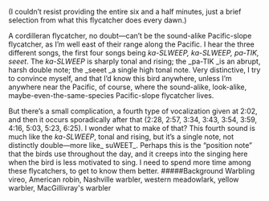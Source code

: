  (I couldn’t resist providing the entire six and a half minutes, just a brief selection from what this flycatcher does every dawn.)

A cordilleran flycatcher, no doubt—can’t be the sound-alike Pacific-slope flycatcher, as I’m well east of their range along the Pacific. I hear the three different songs, the first four songs being _ka-SLWEEP, ka-SLWEEP, pa-TIK, seeet_. The _ka-SLWEEP_ is sharply tonal and rising; the _pa-TIK _is an abrupt, harsh double note; the _seeet _a single high tonal note. Very distinctive, I try to convince myself, and that I’d know this bird anywhere, unless I’m anywhere near the Pacific, of course, where the sound-alike, look-alike, maybe-even-the-same-species Pacific-slope flycatcher lives. 

But there’s a small complication, a fourth type of vocalization given at 2:02, and then it occurs sporadically after that (2:28, 2:57, 3:34, 3:43, 3:54, 3:59, 4:16, 5:03, 5:23, 6:25). I wonder what to make of that? This fourth sound is much like the _ka-SLWEEP_, tonal and rising, but it’s a single note, not distinctly double—more like_ suWEET_. Perhaps this is the “position note” that the birds use throughout the day, and it creeps into the singing here when the bird is less motivated to sing. I need to spend more time among these flycatchers, to get to know them better.
#####Background
Warbling vireo, American robin, Nashville warbler, western meadowlark, yellow warbler, MacGillivray's warbler
